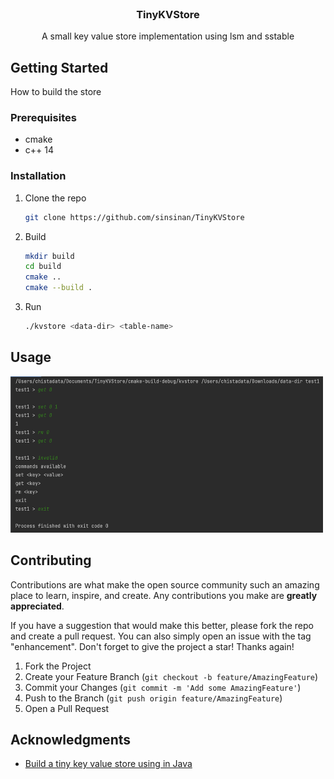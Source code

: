 <!-- PROJECT LOGO -->
<br />
<div align="center">

<h3 align="center">TinyKVStore</h3>

  <p align="center">
    A small key value store implementation using lsm and sstable
    <br />
  </p>
</div>


<!-- GETTING STARTED -->
## Getting Started

How to build the store

### Prerequisites

* cmake
* c++ 14

### Installation

1. Clone the repo
   ```sh
   git clone https://github.com/sinsinan/TinyKVStore
   ```
2. Build 
   ```sh
   mkdir build
   cd build
   cmake ..
   cmake --build .
   ```
3. Run
   ```sh
   ./kvstore <data-dir> <table-name>
   ```

## Usage

<a >
    <img src="resources/program.png" alt="Logo" width="500" height="250">
  </a>



<!-- CONTRIBUTING -->
## Contributing

Contributions are what make the open source community such an amazing place to learn, inspire, and create. Any contributions you make are **greatly appreciated**.

If you have a suggestion that would make this better, please fork the repo and create a pull request. You can also simply open an issue with the tag "enhancement".
Don't forget to give the project a star! Thanks again!

1. Fork the Project
2. Create your Feature Branch (`git checkout -b feature/AmazingFeature`)
3. Commit your Changes (`git commit -m 'Add some AmazingFeature'`)
4. Push to the Branch (`git push origin feature/AmazingFeature`)
5. Open a Pull Request


<!-- ACKNOWLEDGMENTS -->
## Acknowledgments

* [Build a tiny key value store using in Java](https://github.com/x-hansong/TinyKvStore)



